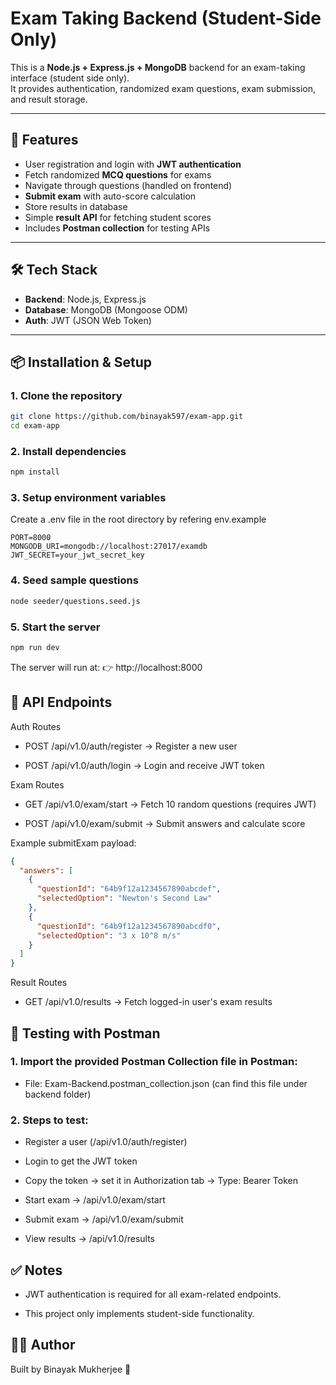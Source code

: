 # Exam Taking Backend (Student-Side Only)

This is a **Node.js + Express.js + MongoDB** backend for an exam-taking interface (student side only).  
It provides authentication, randomized exam questions, exam submission, and result storage.

---

## 🚀 Features
- User registration and login with **JWT authentication**
- Fetch randomized **MCQ questions** for exams
- Navigate through questions (handled on frontend)
- **Submit exam** with auto-score calculation
- Store results in database
- Simple **result API** for fetching student scores
- Includes **Postman collection** for testing APIs

---

## 🛠️ Tech Stack
- **Backend**: Node.js, Express.js  
- **Database**: MongoDB (Mongoose ODM)  
- **Auth**: JWT (JSON Web Token)  

---

## 📦 Installation & Setup

### 1. Clone the repository
```bash
git clone https://github.com/binayak597/exam-app.git
cd exam-app
```

### 2. Install dependencies
```bash
npm install
```

### 3. Setup environment variables
Create a .env file in the root directory by refering env.example

```env
PORT=8000
MONGODB_URI=mongodb://localhost:27017/examdb
JWT_SECRET=your_jwt_secret_key
```

### 4. Seed sample questions
```bash
node seeder/questions.seed.js
```

### 5. Start the server
```bash
npm run dev
```

The server will run at:
👉 http://localhost:8000

## 🔑 API Endpoints

Auth Routes

- POST /api/v1.0/auth/register → Register a new user

- POST /api/v1.0/auth/login → Login and receive JWT token

Exam Routes

- GET /api/v1.0/exam/start → Fetch 10 random questions (requires JWT)

- POST /api/v1.0/exam/submit → Submit answers and calculate score

Example submitExam payload:

```json
{
  "answers": [
    {
      "questionId": "64b9f12a1234567890abcdef",
      "selectedOption": "Newton's Second Law"
    },
    {
      "questionId": "64b9f12a1234567890abcdf0",
      "selectedOption": "3 x 10^8 m/s"
    }
  ]
}
```

Result Routes

- GET /api/v1.0/results → Fetch logged-in user's exam results

## 🧪 Testing with Postman

### 1. Import the provided Postman Collection file in Postman:

- File: Exam-Backend.postman_collection.json (can find this file under backend folder)

### 2. Steps to test:

- Register a user (/api/v1.0/auth/register)

- Login to get the JWT token

- Copy the token → set it in Authorization tab → Type: Bearer Token

- Start exam → /api/v1.0/exam/start

- Submit exam → /api/v1.0/exam/submit

- View results → /api/v1.0/results

## ✅ Notes

- JWT authentication is required for all exam-related endpoints.

- This project only implements student-side functionality.

## 🧑‍💻 Author

Built by Binayak Mukherjee 🚀
